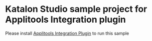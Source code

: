 # Katalon Studio sample project for Applitools Integration plugin
Please install [Applitools Integration Plugin](https://store.katalon.com/product/44/Applitools-Integration) to run this sample 
